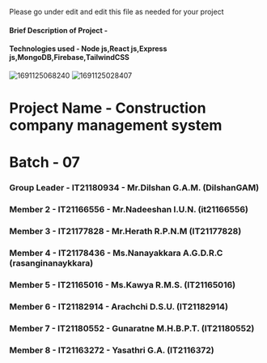 Please go under edit and edit this file as needed for your project


#### Brief Description of Project - 
#### Technologies used - Node js,React js,Express js,MongoDB,Firebase,TailwindCSS
![1691125068240](https://github.com/IT21182914/SLIIT-Information-Technology-Project/assets/99383107/53deea14-839f-4f94-90fd-4282ac916dac)
![1691125028407](https://github.com/IT21182914/SLIIT-Information-Technology-Project/assets/99383107/a3841c64-e776-40d5-8727-3bdc065f2ca3)



# Project Name - Construction company management system
# Batch - 07
### Group Leader - IT21180934 - Mr.Dilshan G.A.M. (DilshanGAM)
### Member 2 - IT21166556 - Mr.Nadeeshan I.U.N. (it21166556) 
### Member 3 - IT21177828 - Mr.Herath R.P.N.M (IT21177828)
### Member 4 - IT21178436 - Ms.Nanayakkara A.G.D.R.C (rasanginanaykkara)
### Member 5 - IT21165016 - Ms.Kawya R.M.S. (IT21165016)
### Member 6 - IT21182914 - Arachchi D.S.U. (IT21182914)
### Member 7 - IT21180552 - Gunaratne M.H.B.P.T. (IT21180552)
### Member 8 - IT21163272 - Yasathri G.A. (IT2116372)





